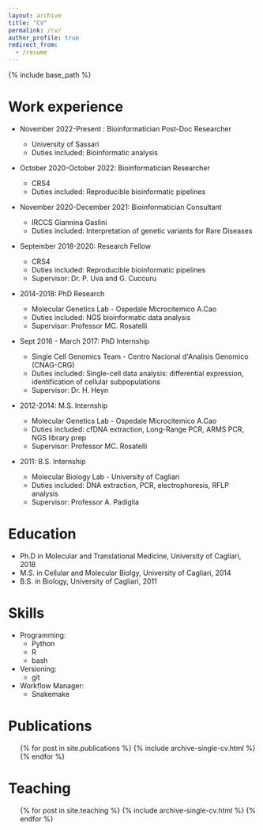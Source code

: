 ```yaml
---
layout: archive
title: "CV"
permalink: /cv/
author_profile: true
redirect_from:
  - /resume
---
```


{% include base_path %}

Work experience
======

* November 2022-Present : Bioinformatician Post-Doc Researcher
  * University of Sassari
  * Duties included: Bioinformatic analysis

* October 2020-October 2022: Bioinformatician Researcher
  * CRS4
  * Duties included: Reproducible bioinformatic pipelines

* November 2020-December 2021: Bioinformatician Consultant
  * IRCCS Giannina Gaslini
  * Duties included: Interpretation of genetic variants for Rare Diseases

* September 2018-2020: Research Fellow
  * CRS4
  * Duties included: Reproducible bioinformatic pipelines
  * Supervisor: Dr. P. Uva and G. Cuccuru

* 2014-2018: PhD Research
  * Molecular Genetics Lab - Ospedale Microcitemico A.Cao
  * Duties included: NGS bioinformatic data analysis
  * Supervisor: Professor MC. Rosatelli
 
* Sept 2016 - March 2017: PhD Internship
  * Single Cell Genomics Team - Centro Nacional d'Analisis Genomico (CNAG-CRG)
  * Duties included: Single-cell data analysis: differential expression, identification of cellular subpopulations
  * Supervisor: Dr. H. Heyn

* 2012-2014: M.S. Internship
  * Molecular Genetics Lab - Ospedale Microcitemico A.Cao
  * Duties included: cfDNA extraction, Long-Range PCR, ARMS PCR, NGS library prep
  * Supervisor: Professor MC. Rosatelli

* 2011: B.S. Internship
  * Molecular Biology Lab - University of Cagliari
  * Duties included: DNA extraction, PCR, electrophoresis, RFLP analysis
  * Supervisor: Professor A. Padiglia

Education
======
* Ph.D in Molecular and Translational Medicine, University of Cagliari, 2018
* M.S. in Cellular and Molecular Biolgy, University of Cagliari, 2014
* B.S. in Biology, University of Cagliari, 2011


  
Skills
======
* Programming:
  * Python
  * R
  * bash
* Versioning:
  * git
* Workflow Manager:
  * Snakemake

Publications
======
  <ul>{% for post in site.publications %}
    {% include archive-single-cv.html %}
  {% endfor %}</ul>
  
Teaching
======
  <ul>{% for post in site.teaching %}
    {% include archive-single-cv.html %}
  {% endfor %}</ul>
